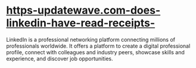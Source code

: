# [https-updatewave.com-does-linkedin-have-read-receipts-](https://updatewave.com/does-linkedin-have-read-receipts/)
LinkedIn is a professional networking platform connecting millions of professionals worldwide. It offers a platform to create a digital professional profile, connect with colleagues and industry peers, showcase skills and experience, and discover job opportunities.
